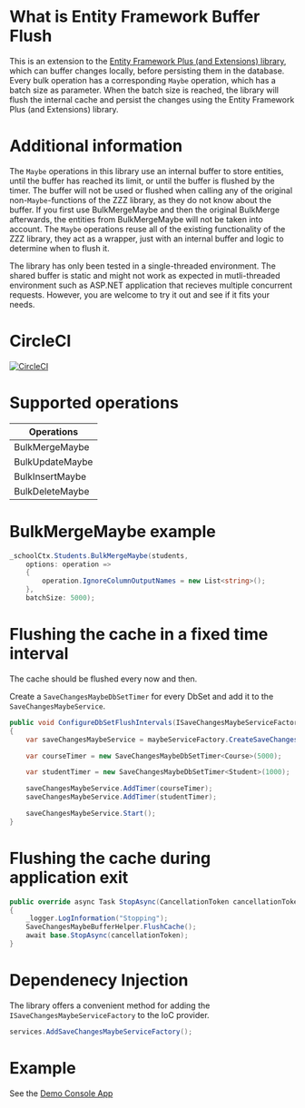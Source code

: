 # What is Entity Framework Buffer Flush 

This is an extension to the [Entity Framework Plus (and Extensions) library](https://entityframework-plus.net/), which can buffer changes locally, before persisting them in the database.
Every bulk operation has a corresponding `Maybe` operation, which has a batch size as parameter. When the batch size is reached, the library will flush the internal cache and persist the changes using the Entity Framework Plus (and Extensions) library. 

# Additional information

The `Maybe` operations in this library use an internal buffer to store entities, until the buffer has reached its limit, or until the buffer is flushed by the timer. The buffer will not be used or flushed when calling any of the original non-`Maybe`-functions of the ZZZ library, as they do not know about the buffer. If you first use BulkMergeMaybe and then the original BulkMerge afterwards, the entities from BulkMergeMaybe will not be taken into account. The `Maybe` operations reuse all of the existing functionality of the ZZZ library, they act as a wrapper, just with an internal buffer and logic to determine when to flush it.

The library has only been tested in a single-threaded environment. The shared buffer is static and might not work as expected in mutli-threaded environment such as ASP.NET application that recieves multiple concurrent requests. However, you are welcome to try it out and see if it fits your needs.

# CircleCI

[![CircleCI](https://dl.circleci.com/status-badge/img/gh/xzuttz/zzz-efplus-buffer-flush/tree/main.svg?style=svg)](https://dl.circleci.com/status-badge/redirect/gh/xzuttz/zzz-efplus-buffer-flush/tree/main)

# Supported operations

| Operations          |
| --------------------|
|BulkMergeMaybe       |
|BulkUpdateMaybe      |
|BulkInsertMaybe      |
|BulkDeleteMaybe      |

# BulkMergeMaybe example

```c#
_schoolCtx.Students.BulkMergeMaybe(students, 
    options: operation =>
    {
        operation.IgnoreColumnOutputNames = new List<string>();
    },
    batchSize: 5000);
``` 

# Flushing the cache in a fixed time interval

The cache should be flushed every now and then. 

Create a `SaveChangesMaybeDbSetTimer` for every DbSet and add it to the `SaveChangesMaybeService`.

```c#
public void ConfigureDbSetFlushIntervals(ISaveChangesMaybeServiceFactory maybeServiceFactory, SchoolContext schoolCtx)
{
    var saveChangesMaybeService = maybeServiceFactory.CreateSaveChangesMaybeService();

    var courseTimer = new SaveChangesMaybeDbSetTimer<Course>(5000);

    var studentTimer = new SaveChangesMaybeDbSetTimer<Student>(1000);

    saveChangesMaybeService.AddTimer(courseTimer);
    saveChangesMaybeService.AddTimer(studentTimer);

    saveChangesMaybeService.Start();
}
``` 

# Flushing the cache during application exit

```c#
public override async Task StopAsync(CancellationToken cancellationToken)
{
    _logger.LogInformation("Stopping");
    SaveChangesMaybeBufferHelper.FlushCache();
    await base.StopAsync(cancellationToken);
}
```

# Dependenecy Injection

The library offers a convenient method for adding the `ISaveChangesMaybeServiceFactory` to the IoC provider.

```c#
services.AddSaveChangesMaybeServiceFactory();
```

# Example

See the [Demo Console App](https://github.com/xzuttz/zzz-efplus-buffer-flush/tree/main/src/SaveChangesMaybe.DemoConsole)
